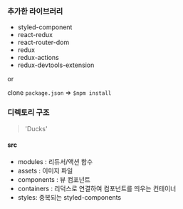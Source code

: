 ### 추가한 라이브러리
- styled-component
- react-redux
- react-router-dom
- redux
- redux-actions
- redux-devtools-extension

or 

clone `package.json` => `$npm install`

### 디렉토리 구조
>'Ducks'

#### src
  - modules : 리듀서/액션 함수
  - assets : 이미지 파일
  - components : 뷰 컴포넌트
  - containers : 리덕스로 연결하여 컴포넌트를 띄우는 컨테이너
  - styles: 중복되는 styled-components

